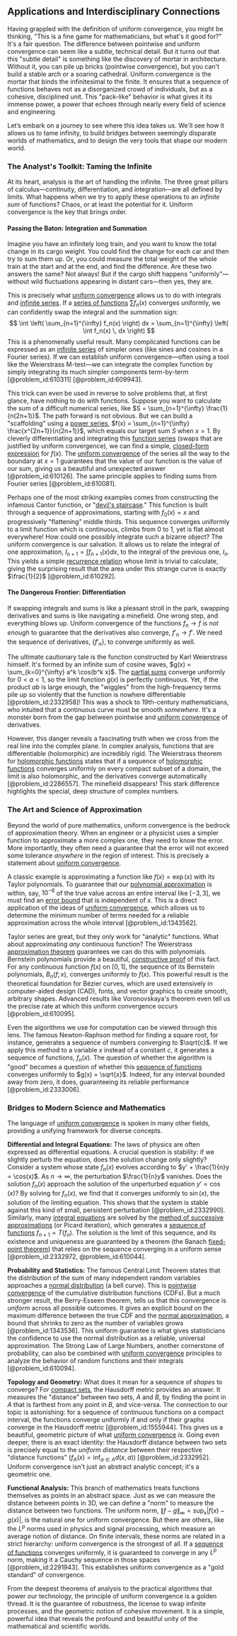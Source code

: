 ## Applications and Interdisciplinary Connections

Having grappled with the definition of uniform convergence, you might be thinking, "This is a fine game for mathematicians, but what's it good for?" It's a fair question. The difference between pointwise and uniform convergence can seem like a subtle, technical detail. But it turns out that this "subtle detail" is something like the discovery of mortar in architecture. Without it, you can pile up bricks (pointwise convergence), but you can't build a stable arch or a soaring cathedral. Uniform convergence is the mortar that binds the infinitesimal to the finite. It ensures that a sequence of functions behaves not as a disorganized crowd of individuals, but as a cohesive, disciplined unit. This "pack-like" behavior is what gives it its immense power, a power that echoes through nearly every field of science and engineering.

Let’s embark on a journey to see where this idea takes us. We'll see how it allows us to tame infinity, to build bridges between seemingly disparate worlds of mathematics, and to design the very tools that shape our modern world.

### The Analyst's Toolkit: Taming the Infinite

At its heart, analysis is the art of handling the infinite. The three great pillars of calculus—continuity, differentiation, and integration—are all defined by limits. What happens when we try to apply these operations to an *infinite sum* of functions? Chaos, or at least the potential for it. Uniform convergence is the key that brings order.

#### Passing the Baton: Integration and Summation

Imagine you have an infinitely long train, and you want to know the total change in its cargo weight. You could find the change for each car and then try to sum them up. Or, you could measure the total weight of the whole train at the start and at the end, and find the difference. Are these two answers the same? Not always! But if the cargo shift happens "uniformly"—without wild fluctuations appearing in distant cars—then yes, they are.

This is precisely what [uniform convergence](@article_id:145590) allows us to do with integrals and [infinite series](@article_id:142872). If a [series of functions](@article_id:139042) $\sum f_n(x)$ converges uniformly, we can confidently swap the integral and the summation sign:
$$ \int \left( \sum_{n=1}^{\infty} f_n(x) \right) dx = \sum_{n=1}^{\infty} \left( \int f_n(x) \, dx \right) $$
This is a phenomenally useful result. Many complicated functions can be expressed as an [infinite series](@article_id:142872) of simpler ones (like sines and cosines in a Fourier series). If we can establish uniform convergence—often using a tool like the Weierstrass M-test—we can integrate the complex function by simply integrating its much simpler components term-by-term [@problem_id:610311] [@problem_id:609943].

This trick can even be used in reverse to solve problems that, at first glance, have nothing to do with functions. Suppose you want to calculate the sum of a difficult numerical series, like $S = \sum_{n=1}^{\infty} \frac{1}{n(2n+1)}$. The path forward is not obvious. But we can build a "scaffolding" using a [power series](@article_id:146342), $f(x) = \sum_{n=1}^{\infty} \frac{x^{2n+1}}{n(2n+1)}$, which equals our target sum $S$ when $x=1$. By cleverly differentiating and integrating this [function series](@article_id:144523) (swaps that are justified by uniform convergence), we can find a simple, [closed-form expression](@article_id:266964) for $f(x)$. The [uniform convergence](@article_id:145590) of the series all the way to the boundary at $x=1$ guarantees that the value of our function is the value of our sum, giving us a beautiful and unexpected answer [@problem_id:610126]. The same principle applies to finding sums from Fourier series [@problem_id:610081].

Perhaps one of the most striking examples comes from constructing the infamous Cantor function, or "[devil's staircase](@article_id:142522)." This function is built through a sequence of approximations, starting with $f_0(x)=x$ and progressively "flattening" middle thirds. This sequence converges uniformly to a limit function which is continuous, climbs from 0 to 1, yet is flat almost everywhere! How could one possibly integrate such a bizarre object? The uniform convergence is our salvation. It allows us to relate the integral of one approximation, $I_{n+1} = \int f_{n+1}(x) dx$, to the integral of the previous one, $I_n$. This yields a simple [recurrence relation](@article_id:140545) whose limit is trivial to calculate, giving the surprising result that the area under this strange curve is exactly $\frac{1}{2}$ [@problem_id:610292].

#### The Dangerous Frontier: Differentiation

If swapping integrals and sums is like a pleasant stroll in the park, swapping derivatives and sums is like navigating a minefield. One wrong step, and everything blows up. Uniform convergence of the functions $f_n \to f$ is *not enough* to guarantee that the derivatives also converge, $f'_n \to f'$. We need the sequence of derivatives, $\{f'_n\}$, to converge uniformly as well.

The ultimate cautionary tale is the function constructed by Karl Weierstrass himself. It's formed by an infinite sum of cosine waves, $g(x) = \sum_{k=0}^{\infty} a^k \cos(b^k x)$. The [partial sums](@article_id:161583) converge uniformly for $0 \lt a \lt 1$, so the limit function $g(x)$ is perfectly continuous. Yet, if the product $ab$ is large enough, the "wiggles" from the high-frequency terms pile up so violently that the function is nowhere differentiable [@problem_id:2332958]! This was a shock to 19th-century mathematicians, who intuited that a continuous curve must be smooth *somewhere*. It's a monster born from the gap between pointwise and [uniform convergence](@article_id:145590) of derivatives.

However, this danger reveals a fascinating truth when we cross from the real line into the complex plane. In complex analysis, functions that are differentiable (holomorphic) are incredibly rigid. The Weierstrass theorem for [holomorphic functions](@article_id:158069) states that if a sequence of [holomorphic functions](@article_id:158069) converges uniformly on every compact subset of a domain, the limit is also holomorphic, and the derivatives converge automatically [@problem_id:2286557]. The minefield disappears! This stark difference highlights the special, deep structure of complex numbers.

### The Art and Science of Approximation

Beyond the world of pure mathematics, uniform convergence is the bedrock of approximation theory. When an engineer or a physicist uses a simpler function to approximate a more complex one, they need to know the error. More importantly, they often need a guarantee that the error will not exceed some tolerance *anywhere* in the region of interest. This is precisely a statement about [uniform convergence](@article_id:145590).

A classic example is approximating a function like $f(x) = \exp(x)$ with its Taylor polynomials. To guarantee that our [polynomial approximation](@article_id:136897) is within, say, $10^{-6}$ of the true value across an entire interval like $[-3, 3]$, we must find an [error bound](@article_id:161427) that is independent of $x$. This is a direct application of the ideas of [uniform convergence](@article_id:145590), which allows us to determine the minimum number of terms needed for a reliable approximation across the whole interval [@problem_id:1343562].

Taylor series are great, but they only work for "analytic" functions. What about approximating *any* continuous function? The Weierstrass [approximation theorem](@article_id:266852) guarantees we can do this with polynomials. Bernstein polynomials provide a beautiful, [constructive proof](@article_id:157093) of this fact. For any continuous function $f(x)$ on $[0,1]$, the sequence of its Bernstein polynomials, $B_n(f;x)$, converges uniformly to $f(x)$. This powerful result is the theoretical foundation for Bézier curves, which are used extensively in computer-aided design (CAD), fonts, and vector graphics to create smooth, arbitrary shapes. Advanced results like Voronovskaya's theorem even tell us the precise rate at which this uniform convergence occurs [@problem_id:610095].

Even the algorithms we use for computation can be viewed through this lens. The famous Newton-Raphson method for finding a square root, for instance, generates a sequence of numbers converging to $\sqrt{c}$. If we apply this method to a variable $x$ instead of a constant $c$, it generates a sequence of functions, $f_n(x)$. The question of whether the algorithm is "good" becomes a question of whether this [sequence of functions](@article_id:144381) converges uniformly to $g(x) = \sqrt{x}$. Indeed, for any interval bounded away from zero, it does, guaranteeing its reliable performance [@problem_id:2333006].

### Bridges to Modern Science and Mathematics

The language of [uniform convergence](@article_id:145590) is spoken in many other fields, providing a unifying framework for diverse concepts.

**Differential and Integral Equations:** The laws of physics are often expressed as differential equations. A crucial question is stability: if we slightly perturb the equation, does the solution change only slightly? Consider a system whose state $f_n(x)$ evolves according to $y' + \frac{1}{n}y = \cos(x)$. As $n \to \infty$, the perturbation $\frac{1}{n}y$ vanishes. Does the solution $f_n(x)$ approach the solution of the unperturbed equation $y' = \cos(x)$? By solving for $f_n(x)$, we find that it converges uniformly to $\sin(x)$, the solution of the limiting equation. This shows that the system is stable against this kind of small, persistent perturbation [@problem_id:2332990]. Similarly, many [integral equations](@article_id:138149) are solved by the [method of successive approximations](@article_id:194363) (or Picard iteration), which generates a [sequence of functions](@article_id:144381) $f_{n+1} = T(f_n)$. The solution is the limit of this sequence, and its existence and uniqueness are guaranteed by a theorem (the Banach [fixed-point theorem](@article_id:143317)) that relies on the sequence converging in a uniform sense [@problem_id:2332972, @problem_id:610044].

**Probability and Statistics:** The famous Central Limit Theorem states that the distribution of the sum of many independent random variables approaches a [normal distribution](@article_id:136983) (a bell curve). This is [pointwise convergence](@article_id:145420) of the cumulative distribution functions (CDFs). But a much stronger result, the Berry-Esseen theorem, tells us that this convergence is *uniform* across all possible outcomes. It gives an explicit bound on the maximum difference between the true CDF and the [normal approximation](@article_id:261174), a bound that shrinks to zero as the number of variables grows [@problem_id:1343536]. This uniform guarantee is what gives statisticians the confidence to use the normal distribution as a reliable, universal approximation. The Strong Law of Large Numbers, another cornerstone of probability, can also be combined with [uniform convergence](@article_id:145590) principles to analyze the behavior of random functions and their integrals [@problem_id:610094].

**Topology and Geometry:** What does it mean for a sequence of *shapes* to converge? For [compact sets](@article_id:147081), the Hausdorff metric provides an answer. It measures the "distance" between two sets, $A$ and $B$, by finding the point in $A$ that is farthest from any point in $B$, and vice-versa. The connection to our topic is astonishing: for a sequence of continuous functions on a compact interval, the functions converge uniformly if and only if their graphs converge in the Hausdorff metric [@problem_id:1555944]. This gives us a beautiful, geometric picture of what [uniform convergence](@article_id:145590) *is*. Going even deeper, there is an exact identity: the Hausdorff distance between two sets is precisely equal to the *uniform distance* between their respective "distance functions" ($f_A(x) = \inf_{a \in A} d(x,a)$) [@problem_id:2332952]. Uniform convergence isn't just an abstract analytic concept; it's a geometric one.

**Functional Analysis:** This branch of mathematics treats functions themselves as points in an abstract space. Just as we can measure the distance between points in 3D, we can define a "norm" to measure the distance between two functions. The uniform norm, $\|f-g\|_\infty = \sup_x |f(x)-g(x)|$, is the natural one for uniform convergence. But there are others, like the $L^p$ norms used in physics and signal processing, which measure an average notion of distance. On finite intervals, these norms are related in a strict hierarchy: uniform convergence is the strongest of all. If a [sequence of functions](@article_id:144381) converges uniformly, it is guaranteed to converge in any $L^p$ norm, making it a Cauchy sequence in those spaces [@problem_id:2291943]. This establishes uniform convergence as a "gold standard" of convergence.

From the deepest theorems of analysis to the practical algorithms that power our technology, the principle of uniform convergence is a golden thread. It is the guarantee of robustness, the license to swap infinite processes, and the geometric notion of cohesive movement. It is a simple, powerful idea that reveals the profound and beautiful unity of the mathematical and scientific worlds.